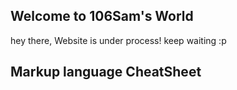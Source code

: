 ## Welcome to 106Sam's World

hey there, Website is under process! 
keep waiting :p

## Markup language CheatSheet
